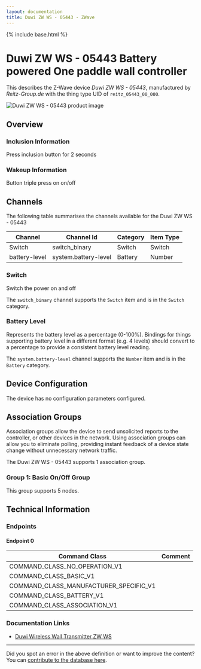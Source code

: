 ```yaml
---
layout: documentation
title: Duwi ZW WS - 05443 - ZWave
---
```


{% include base.html %}

# Duwi ZW WS - 05443 Battery powered One paddle wall controller
This describes the Z-Wave device *Duwi ZW WS - 05443*, manufactured by *Reitz-Group.de* with the thing type UID of ```reitz_05443_00_000```.

![Duwi ZW WS - 05443 product image](https://www.cd-jackson.com/zwave_device_uploads/54/54_default.jpg)


## Overview

### Inclusion Information

Press inclusion button for 2 seconds

### Wakeup Information

Button triple press on on/off

## Channels

The following table summarises the channels available for the Duwi ZW WS - 05443

| Channel | Channel Id | Category | Item Type |
|---------|------------|----------|-----------|
| Switch | switch_binary | Switch | Switch | 
| battery-level | system.battery-level | Battery | Number |

### Switch

Switch the power on and off

The ```switch_binary``` channel supports the ```Switch``` item and is in the ```Switch``` category.

### Battery Level

Represents the battery level as a percentage (0-100%). Bindings for things supporting battery level in a different format (e.g. 4 levels) should convert to a percentage to provide a consistent battery level reading.

The ```system.battery-level``` channel supports the ```Number``` item and is in the ```Battery``` category.



## Device Configuration

The device has no configuration parameters configured.

## Association Groups

Association groups allow the device to send unsolicited reports to the controller, or other devices in the network. Using association groups can allow you to eliminate polling, providing instant feedback of a device state change without unnecessary network traffic.

The Duwi ZW WS - 05443 supports 1 association group.

### Group 1: Basic On/Off Group


This group supports 5 nodes.

## Technical Information

### Endpoints

#### Endpoint 0

| Command Class | Comment |
|---------------|---------|
| COMMAND_CLASS_NO_OPERATION_V1| |
| COMMAND_CLASS_BASIC_V1| |
| COMMAND_CLASS_MANUFACTURER_SPECIFIC_V1| |
| COMMAND_CLASS_BATTERY_V1| |
| COMMAND_CLASS_ASSOCIATION_V1| |

### Documentation Links

* [Duwi Wireless Wall Transmitter ZW WS](https://www.cd-jackson.com/zwave_device_uploads/54/Duwi-Wireless-Wall-Transmitter-ZW-WS---05443.pdf)

---

Did you spot an error in the above definition or want to improve the content?
You can [contribute to the database here](http://www.cd-jackson.com/index.php/zwave/zwave-device-database/zwave-device-list/devicesummary/54).
